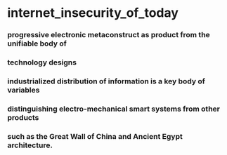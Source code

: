 # internet_insecurity_of_today

### progressive electronic metaconstruct as product from the unifiable body of 
### technology designs 

### industrialized distribution of information is a key body of variables  
### distinguishing electro-mechanical smart systems from other products 
### such as the Great Wall of China and Ancient Egypt architecture.

